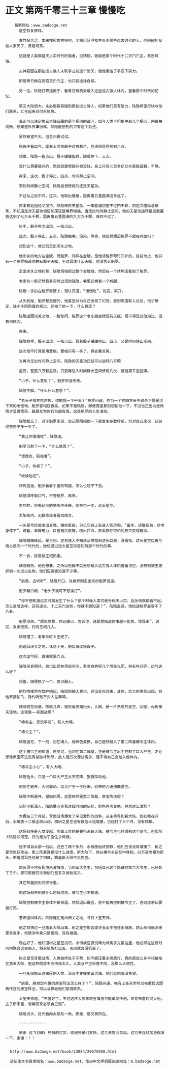 # 正文 第两千零三十三章 慢慢吃
        最新网址：www.badaoge.net
          虚空恢复原样。
      
          青竹候苦涩，本来按照古神吩咐，半祖组队寻找并灭杀那些远古时代的人，但刚碰到反被人家灭了，真是可笑。
      
          这就是人类鼎盛天上宗时代的强者，没猜错，她就是那个时代十二天门门主，真是可怕。
      
          古神妄图在那些远古强人未联手之前逐个消灭，但他高估了手底下实力。
      
          即便青竹候在面临天门门主，也只能选择自保。
      
          另一边，陆隐打算摇骰子，看有没有机会融入这些远古强人体内，查看那个时代的记忆。
      
          第五大陆很大，未必很容易碰到那些远古强人，如果他们真有能力，陆隐希望尽快与他们联系，汇合起来对付永恒族。
      
          真正可以决定第五大陆归属的是半祖间的战斗，如今人类半祖集中到几个据点，网络被切断，想知道外界事很难，陆隐能想到的只有这个办法。
      
          虽然希望不大，但总归要试试。
      
          摇骰子看运气，距离上次摇骰子过去数月，应该很容易摇到六点。
      
          想着，陆隐一指点出，骰子缓缓旋转，随后停下，三点。
      
          没什么需要提升的，而且就算想提升也没钱，身上只有七百多亿立方星能晶髓，不够。
      
          再来，这次，骰子停止，四点，时间静止空间。
      
          来到时间静止空间，陆隐最想修炼的还是天星功。
      
          不过与之前不同，这次，他取出慧根，距离第五重圆满没多远了。
      
          原本有始祖经义加持，陆隐修炼天星功，一年能增加差不过四千颗，而这次借助慧根茶，不知道是对天星功领悟加深还是境界增强，当走出时间静止空间，他的天星功运转星辰数量竟达到了七万五千颗，距离第五重圆满的九万九千颗，真的不远了。
      
          抬手，骰子再次出现，一指点出。
      
          此次，骰子停止，五点，陆隐抿嘴，没用，等等，他忽然想起魁罗不就在外面吗？
      
          想到这个，他立刻走出闭关之地。
      
          他闭关的地方在金陵，而魁罗，同样在金陵，是他请魁罗帮忙守护的，目前为止，也只有一个魁罗知道他拥有骰子天赋，不过具体什么天赋，他没告诉魁罗。
      
          走出闭关之地刹那，陆隐场域掠过整个金陵城，然后在一个烤鸭店看到了魁罗。
      
          老家伙一脸茫然看着突然出现的陆隐，嘴里还嚼着一个鸭腿。
      
          陆隐一手拍在魁罗肩膀上，很认真道，“慢慢吃”，说完，离开。
      
          从头到尾，魁罗都是懵的，他甚至以为自己出现了幻觉，直到周围有人议论，他才确定，陆小子刚刚真的来过，还拍了他一下，什么意思？
      
          陆隐返回闭关之地，一脸郁闷，魁罗这个老东西居然没有天赋，怪不得没见他用过，浪费他精力。
      
          再来。
      
          陆隐抬手，骰子出现，一指点出，看着骰子缓缓停止，四点，又是时间静止空间。
      
          这次他不打算使用慧根，慧根只有一株了，得省着点用。
      
          当再次走出时间静止空间，陆隐的天星功已经可以运转八万颗
      
          星辰，整整八万颗星辰，只要再进入时间静止空间修炼几次，就能第五重圆满。
      
          “小子，什么意思？”，魁罗声音传来。
      
          陆隐不解，“什么什么意思？”。
      
          “老头子我在吃烤鸭，你拍我一下干嘛？”魁罗问道，作为一个在四方天平追杀下愣是活下来的老怪物，魁罗警惕性很高，如果不是陆隐，即便霓皇都别想拍他一下，不过也正因为是陆隐才显得怪异，越是反常的行为越有鬼，这是魁罗的人生准则。
      
          陆隐都忘了，对于魁罗来说，自己刚刚拍他一下就发生在数秒前，但对自己来说，已经过去差不多一年了。
      
          “我让你慢慢吃”，陆隐道。
      
          魁罗沉默了一下，“什么意思？”。
      
          “慢慢吃，别噎着”。
      
          “小子，你疯了？”。
      
          “继续吃吧”。
      
          烤鸭店里，魁罗看着手里的鸭腿，怎么也吃不下去。
      
          陆隐深呼吸口气，不管魁罗，再来。
      
          忽然的，惊天动地的嘶吼声传来，他神色一变，走出星空。
      
          太阳系内，无数修炼者看向南方。
      
          一头星空巨兽发出哀嚎，撞向星辰，只见它背上有道人影厉喝，“畜生，还敢反抗，给老身停下”，说着，单脚用力，巨兽再次哀嚎，喷出口血，原本狰狞可怕的双目变得黯淡。
      
          陆隐眼睛眯起，是王祀，这老贱人不知道从哪找到这头巨兽，没看错，这头星空巨兽与痕心是同一个时代的，她想通过这头星空巨兽知晓那个时代的事。
      
          不一会，巨兽被王祀抓走。
      
          陆隐眼热，他也想要，之所以摇骰子就是想融入远古强人体内查看记忆，没想到被王祀抓到一头远古生物，他们应该能知道不少事。
      
          “前辈，去听听”，陆隐开口，对身旁刚走出来的魁罗说道。
      
          魁罗翻白眼，“老头子我可不想挨打”。
      
          “你不想知道远古时期发生了什么？那个时候人类可是号称天上宗，连永恒族都看不起，怎么变成这样，还有道主，十二天门这些，你就不想知道？”，陆隐蛊惑，他知道魁罗最受不了八卦。
      
          魁罗冷笑，“想忽悠我，你还嫩点，告诉你，越是想知道的事越不能急，慢慢来”，说完，发出怪笑，扫向王祀几人。
      
          陆隐懂了，老家伙盯上王祀了。
      
          他返回闭关之地，休息十天，随后继续摇骰子。
      
          这次运气好，直接就是六点。
      
          陆隐带着期待，意识出现在黑暗空间，看着身旁好几个明亮光团，他有些诧异，运气这么好？
      
          想着，随便挑了一个，意识融入。
      
          剧烈咆哮声在耳畔响起，陆隐刚融入意识，还没反应过来，身侧，巨大的黑影出现，将他直接拍飞，隐约听到不少人在嘶喊。
      
          陆隐砸在地底，咳嗽几声，强忍着伤痛抬头，入眼，是一片熟悉的星空，回望，母树接天连地，这里是——背面战场？
      
          “椿令主，您没事吧”，有人大喊。
      
          “椿令主？”。
      
          陆隐迷茫，下一刻，记忆涌入，他神色变换，自己居然融入了第二阵基椿令主体内。
      
          这个椿令主他知道，还见过，当初在第二阵基，正是椿令主出手控制了巨大尸王，才让原锥原宝阵法没有被破坏殆尽，此人是四次源劫高手，怪不得自己会融入他体内。
      
          “椿令主小心”，有人大喝。
      
          陆隐抬头，只见一个巨大尸王从天而降，狠狠踩向他。
      
          他急忙避开，大地震动，巨大尸王一手压来，恐怖的力道扭曲虚空。
      
          陆隐不断避开，望向四周，这里依然是第二阵基，原宝阵法呢？
      
          记忆不断涌入，陆隐重点查看这段时间的记忆，脸色再次变换，竟然这么激烈？
      
          大概在三个月前，背面战场爆发了罕见激烈的战争，从主宰界到新大陆，到处都在开战，永恒族十二候全部出动，而树之星空也有数位半祖增援，已经打了三个月，没有停歇。
      
          这场战争是人类发起，明面上目的是要抢占新大陆，椿令主也只得到这个命令，但实际上陆隐却清楚，目的是为了拖住永恒族。
      
          怪不得自从那一战后，过去了两个多月，永恒族始终安静，他们应该没有增援了，树之星空疯狂攻击，第二阵基算是没什么进度，新大陆下，他从椿令主记忆中得知，以万道老祖为箭头，带着遗军已经破了相城，朝着新大陆中央而去。
      
          而头顶不时有祖境余波降落，当初五大令主，包括自己这个隐藏的第六大令主，已经死了三个，那可都是四次源劫乃至五次源劫高手。
      
          其它阵基损失同样惨重。
      
          而这场战争到底什么时候结束，椿令主也不知道。
      
          陆隐控制椿令主身体不断倒退，然后退出融合，他不能再控制椿令主了，否则这家伙要被打死。
      
          意识返回体内，陆隐连忙走出闭关之地，寻找上圣天师。
      
          他之前猜过一旦第五大陆出事，树之星空那边或许会出手拖住永恒族，防止永恒族派来更多高手，但猜测毕竟只是猜测，没有根据。
      
          现在好了，他知道树之星空战况，永恒族应该没精力派高手支援这里，他必须在这段时间内联合远古强人，将永恒族打出去，否则就真没机会了。
      
          树之星空背面战场，人类始终处于守势，如今能压着永恒族打，靠的是这么多半祖被拖在第五大陆，但这种局势不会持续太久，人类与尸王毕竟不同，没那么大韧性。
      
          一旦永恒族反过来压制人类，派高手支援第五大陆，他们就彻底没希望。
      
          “前辈，麻烦您布置的原宝阵法怎么样了？”，陆隐问道，唯有上圣天师可以布置超远距离传送的原宝阵法，可以与禅老他们取得联系。
      
          上圣天师道，“布置好了，不过这种大挪移原宝阵法只能单向传送，毕竟布置时间太短，去了新宇宙，想再回来必须自己跑”。
      
          陆隐点头，目光看向太阳系一角，那是，是文家所在。
      
          ------------
      
          感谢 远飞1985 兄弟的打赏，感谢兄弟们支持，这几天努力存稿，过几天连续加更爆发一下，谢谢！！！
      
      
      http://www.badaoge.net/book/13084/20675950.html
      
      请记住本书首发域名：www.badaoge.net。笔尖中文手机版阅读网址：m.badaoge.net